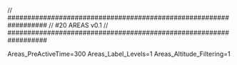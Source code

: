 // ##################################################################
//                   #20 AREAS v0.1
// ##################################################################

Areas_PreActiveTime=300
Areas_Label_Levels=1
Areas_Altitude_Filtering=1
